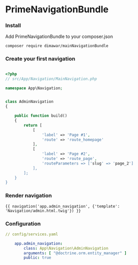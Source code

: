 # PrimeNavigationBundle

### Install

Add PrimeNavigationBundle to your composer.json

```
composer require dimawar/mainNavigationBundle
```

### Create your first navigation

``` php

<?php
// src/App/Navigation/MainNavigation.php

namespace App\Navigation;


class AdminNavigation
{

    public function build()
    {
        return [
            [
                'label' => 'Page #1',
                'route' => 'route_homepage'
            ],
            [
                'label' => 'Page #2',
                'route' => 'route_page',
                'routeParameters => ['slug' => 'page_2']
            ],
        ];
    }
}

```

### Render navigation

```
{{ navigation('app.admin_navigation', {'template': 'Navigation/admin.html.twig'}) }}
```

### Configuration

``` yaml
// config/services.yaml

    app.admin_navigation:
        class: App\Navigation\AdminNavigation
        arguments: [ "@doctrine.orm.entity_manager" ]
        public: true
```
